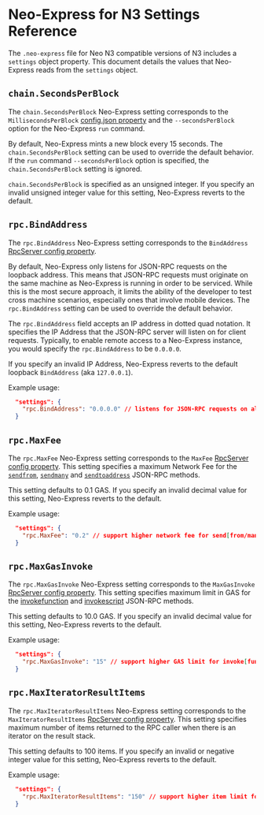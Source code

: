 # Neo-Express for N3 Settings Reference

The `.neo-express` file for Neo N3 compatible versions of N3 includes a `settings` object property. 
This document details the values that Neo-Express reads from the `settings` object.

## `chain.SecondsPerBlock`

The `chain.SecondsPerBlock` Neo-Express setting corresponds to the `MillisecondsPerBlock`
[config.json property](https://github.com/neo-project/neo-node/blob/master/neo-cli/config.json#L25)
and the `--secondsPerBlock` option for the Neo-Express `run` command. 

By default, Neo-Express mints a new block every 15 seconds. The `chain.SecondsPerBlock` setting can
be used to override the default behavior. If the `run` command `--secondsPerBlock` option is specified,
the `chain.SecondsPerBlock` setting is ignored.

`chain.SecondsPerBlock` is specified as an unsigned integer. If you specify an invalid unsigned integer
value for this setting, Neo-Express reverts to the default.

## `rpc.BindAddress`

The `rpc.BindAddress` Neo-Express setting corresponds to the `BindAddress`
[RpcServer config property](https://github.com/neo-project/neo-modules/blob/master/src/RpcServer/RpcServer/config.json#L6).

By default, Neo-Express only listens for JSON-RPC requests on the loopback address. This means that
JSON-RPC requests must originate on the same machine as Neo-Express is running in order to be serviced.
While this is the most secure approach, it limits the ability of the developer to test cross machine
scenarios, especially ones that involve mobile devices. The `rpc.BindAddress` setting can be used to
override the default behavior.

The `rpc.BindAddress` field accepts an IP address in dotted quad notation. It specifies the IP Address
that the JSON-RPC server will listen on for client requests. Typically, to enable remote access to
a Neo-Express instance, you would specify the `rpc.BindAddress` to be `0.0.0.0`. 

If you specify an invalid IP Address, Neo-Express reverts to the default loopback `BindAddress`
(aka `127.0.0.1`).

Example usage:

``` json
  "settings": {
    "rpc.BindAddress": "0.0.0.0" // listens for JSON-RPC requests on all network interfaces
  }
```

## `rpc.MaxFee`

The `rpc.MaxFee` Neo-Express setting corresponds to the `MaxFee`
[RpcServer config property](https://github.com/neo-project/neo-modules/blob/master/src/RpcServer/RpcServer/config.json#L14).
This setting specifies a maximum Network Fee for the
[`sendfrom`](https://docs.neo.org/docs/en-us/reference/rpc/latest-version/api/sendfrom.html),
[`sendmany`](https://docs.neo.org/docs/en-us/reference/rpc/latest-version/api/sendmany.html)
and [`sendtoaddress`](https://docs.neo.org/docs/en-us/reference/rpc/latest-version/api/sendtoaddress.html)
JSON-RPC methods. 

This setting defaults to 0.1 GAS. If you specify an invalid decimal value for this setting, Neo-Express reverts to the default.

Example usage:

``` json
  "settings": {
    "rpc.MaxFee": "0.2" // support higher network fee for send[from/many/toaddress] methods
  }
```

## `rpc.MaxGasInvoke`

The `rpc.MaxGasInvoke` Neo-Express setting corresponds to the `MaxGasInvoke`
[RpcServer config property](https://github.com/neo-project/neo-modules/blob/master/src/RpcServer/RpcServer/config.json#L13).
This setting specifies maximum limit in GAS for the
[invokefunction](https://docs.neo.org/docs/en-us/reference/rpc/latest-version/api/invokefunction.html)
and [invokescript](https://docs.neo.org/docs/en-us/reference/rpc/latest-version/api/invokescript.html)
JSON-RPC methods.

This setting defaults to 10.0 GAS. If you specify an invalid decimal value for this setting, Neo-Express reverts to the default.

Example usage:

``` json
  "settings": {
    "rpc.MaxGasInvoke": "15" // support higher GAS limit for invoke[function/script] methods
  }
```

## `rpc.MaxIteratorResultItems`

The `rpc.MaxIteratorResultItems` Neo-Express setting corresponds to the `MaxIteratorResultItems`
[RpcServer config property](https://github.com/neo-project/neo-modules/blob/master/src/RpcServer/RpcServer/config.json#L16).
This setting specifies maximum number of items returned to the RPC caller when there is an iterator
on the result stack.

This setting defaults to 100 items. If you specify an invalid or negative integer value for this setting,
Neo-Express reverts to the default.

Example usage:

``` json
  "settings": {
    "rpc.MaxIteratorResultItems": "150" // support higher item limit for iterator results
  }
```